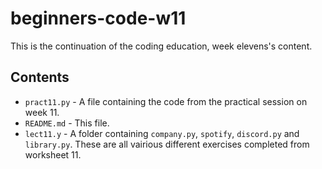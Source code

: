# beginners-code-w11

This is the continuation of the coding education, week elevens's content.

## Contents

- `pract11.py` - A file containing the code from the practical session on week 11.
- `README.md` - This file.
- `lect11.y` - A folder containing `company.py`, `spotify`, `discord.py` and `library.py`. These are all vairious different exercises completed from worksheet 11.
